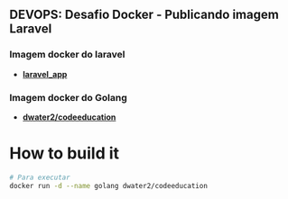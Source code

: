 ## DEVOPS: Desafio Docker - Publicando imagem Laravel

### Imagem docker do laravel

- **[laravel_app](https://hub.docker.com/repository/docker/dwater2/laravel_app)**

### Imagem docker do Golang
- **[dwater2/codeeducation](https://hub.docker.com/repository/docker/dwater2/codeeducation)**

# How to build it

```bash
# Para executar
docker run -d --name golang dwater2/codeeducation
```